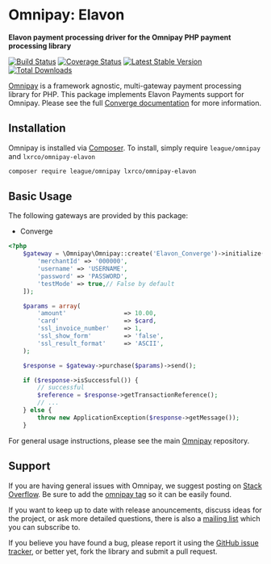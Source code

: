 # Omnipay: Elavon

**Elavon payment processing driver for the Omnipay PHP payment processing library**

[![Build Status](https://travis-ci.org/lxrco/omnipay-elavon.svg)](https://travis-ci.org/lxrco/omnipay-elavon) [![Coverage Status](https://coveralls.io/repos/github/lxrco/omnipay-elavon/badge.svg?branch=master)](https://coveralls.io/github/lxrco/omnipay-elavon?branch=master) [![Latest Stable Version](https://poser.pugx.org/lxrco/omnipay-elavon/v/stable.svg)](https://packagist.org/packages/lxrco/omnipay-elavon) [![Total Downloads](https://poser.pugx.org/lxrco/omnipay-elavon/downloads)](https://packagist.org/packages/lxrco/omnipay-elavon)

[Omnipay](https://github.com/thephpleague/omnipay)  is a framework agnostic, multi-gateway payment processing library for PHP. This package implements Elavon Payments support for Omnipay. Please see the full [Converge documentation](https://www.myvirtualmerchant.com/VirtualMerchant/download/developerGuide.pdf) for more information.

## Installation

Omnipay is installed via [Composer](http://getcomposer.org/). To install, simply require `league/omnipay` and `lxrco/omnipay-elavon`

```bash
composer require league/omnipay lxrco/omnipay-elavon
```

## Basic Usage

The following gateways are provided by this package:

* Converge

```php
<?php
    $gateway = \Omnipay\Omnipay::create('Elavon_Converge')->initialize([
        'merchantId' => '000000',
        'username' => 'USERNAME',
        'password' => 'PASSWORD',
        'testMode' => true,// False by default
    ]);

    $params = array(
        'amount'                => 10.00,
        'card'                  => $card,
        'ssl_invoice_number'    => 1,
        'ssl_show_form'         => 'false',
        'ssl_result_format'     => 'ASCII',
    );

    $response = $gateway->purchase($params)->send();

    if ($response->isSuccessful()) {
        // successful
        $reference = $response->getTransactionReference();
        // ...
    } else {
        throw new ApplicationException($response->getMessage());
    }
```

For general usage instructions, please see the main [Omnipay](https://github.com/thephpleague/omnipay)
repository.


## Support

If you are having general issues with Omnipay, we suggest posting on
[Stack Overflow](http://stackoverflow.com/). Be sure to add the
[omnipay tag](http://stackoverflow.com/questions/tagged/omnipay) so it can be easily found.

If you want to keep up to date with release anouncements, discuss ideas for the project,
or ask more detailed questions, there is also a [mailing list](https://groups.google.com/forum/#!forum/omnipay) which
you can subscribe to.

If you believe you have found a bug, please report it using the [GitHub issue tracker](https://github.com/lxrco/omnipay-elavon/issues),
or better yet, fork the library and submit a pull request.
